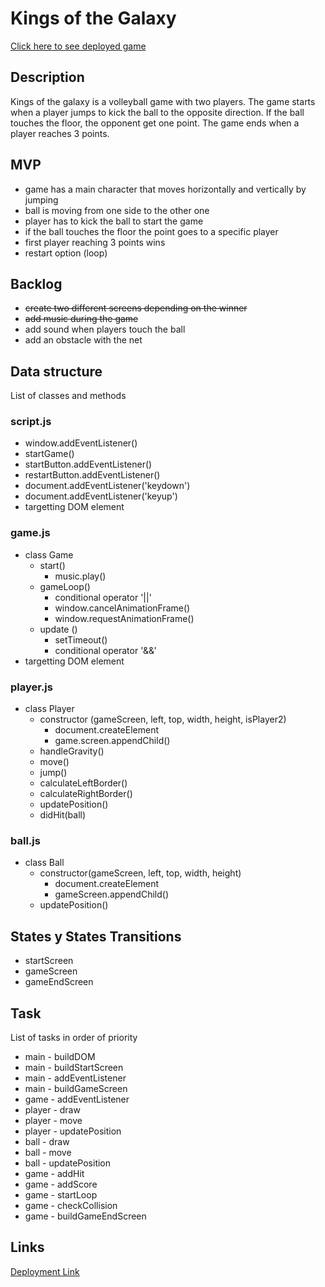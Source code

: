 # Kings of the Galaxy
[Click here to see deployed game](https://alicepennec.github.io/Repo1/)

## Description
Kings of the galaxy is a volleyball game with two players. The game starts when a player jumps to kick the ball to the opposite direction. If the ball touches the floor, the opponent get one point. The game ends when a player reaches 3 points.

## MVP
- game has a main character that moves horizontally and vertically by jumping
- ball is moving from one side to the other one
- player has to kick the ball to start the game
- if the ball touches the floor the point goes to a specific player
- first player reaching 3 points wins
- restart option (loop)

## Backlog
- ~~create two different screens depending on the winner~~
- ~~add music during the game~~
- add sound when players touch the ball
- add an obstacle with the net

## Data structure
List of classes and methods
### script.js
- window.addEventListener()
- startGame()
- startButton.addEventListener()
- restartButton.addEventListener()
- document.addEventListener('keydown')
- document.addEventListener('keyup')
- targetting DOM element

### game.js
- class Game
    - start()
        - music.play()
    - gameLoop()
        - conditional operator '||'
        - window.cancelAnimationFrame()
        - window.requestAnimationFrame()
    - update ()
        - setTimeout()
        - conditional operator '&&'
- targetting DOM element

### player.js
- class Player
    - constructor (gameScreen, left, top, width, height, isPlayer2)
        - document.createElement
        - game.screen.appendChild()
    - handleGravity()
    - move()
    - jump()
    - calculateLeftBorder()
    - calculateRightBorder()
    - updatePosition()
    - didHit(ball)

### ball.js
- class Ball
    - constructor(gameScreen, left, top, width, height)
        - document.createElement
        - gameScreen.appendChild()
    - updatePosition()

## States y States Transitions
- startScreen
- gameScreen
- gameEndScreen

## Task
List of tasks in order of priority
- main - buildDOM
- main - buildStartScreen
- main - addEventListener
- main - buildGameScreen
- game - addEventListener
- player - draw
- player - move
- player - updatePosition
- ball - draw
- ball - move
- ball - updatePosition
- game - addHit
- game - addScore
- game - startLoop
- game - checkCollision
- game - buildGameEndScreen

## Links

[Deployment Link](https://alicepennec.github.io/Repo1/)